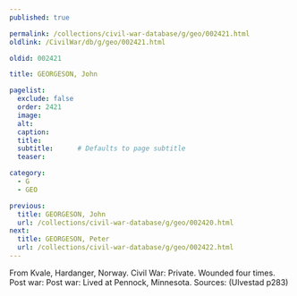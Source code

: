 ```yaml
---
published: true

permalink: /collections/civil-war-database/g/geo/002421.html
oldlink: /CivilWar/db/g/geo/002421.html

oldid: 002421

title: GEORGESON, John

pagelist:
  exclude: false
  order: 2421
  image: 
  alt:
  caption:
  title:
  subtitle:      # Defaults to page subtitle
  teaser:

category: 
  - G 
  - GEO

previous:
  title: GEORGESON, John
  url: /collections/civil-war-database/g/geo/002420.html  
next:
  title: GEORGESON, Peter
  url: /collections/civil-war-database/g/geo/002422.html   
---
```

From Kvale, Hardanger, Norway. Civil War: Private. Wounded four times. Post war: Post war: Lived at Pennock, Minnesota. Sources: (Ulvestad p283)